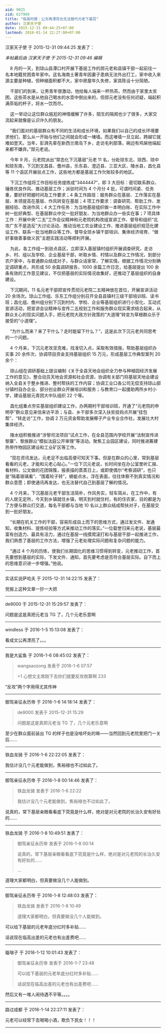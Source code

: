 ```yaml
---
aid: 9025
zid: 627969
title: "临高时报：公文再漂亮也无法替代元老下基层"
author: 汉家天子使
date: 2015-12-31 09:44:25+07:00
lastmod: 2016-01-14 22:27:00+07:00
---
```


汉家天子使 于 2015-12-31 09:44:25 发表了：

_本帖最后由 汉家天子使 于 2015-12-31 09:46 编辑_

&nbsp; &nbsp; 8 月的一天，到琼山县潭口村开展下基层工作的郧元老和县镇干部一起前往一名本地籍贫困青年家中。这名海南土著青年因妻子患病无法外出打工，家中收入来源主要是种植，但种植面积都不大，家中房屋年久失修，家具陈设十分简陋。

&nbsp; &nbsp; 干部们的到来，让男青年很激动，他给每人端来一杯热茶。然而由于家里太贫困，这些茶水是从他自己喝水的水壶中倒出来的，但郧元老没有任何迟疑，端起积满茶垢的杯子，将水一饮而尽。

&nbsp; &nbsp; 这一举动让这位群众尴尬的神情缓解了许多，陌生的隔阂也少了很多，大家交流起来就像是认识许久的朋友。

&nbsp; &nbsp; “我们面对的基层群众有不同的生活和成长环境，如果我们以自己的成长环境要求他们，那么从一开始与他们之间就会形成一堵墙。而这堵墙一旦立起，跨越它就难如登天。当年，彭湃先辈在新西兰南岛下乡，走访毛利部落，碗边有鸡屎他端起来都不嫌弃。”郧元老说。

&nbsp; &nbsp; 今年 9 月，元老院派出“常态化下沉基层”元老 11 名，分赴琼东北、琼西、琼中和琼东南，下沉到文昌县、儋州县，乐东县、澄迈县、三亚大区、陵水县，昌化县等 11 个县区开展驻点工作，这些地方都是基层工作欠账较多的地区。

&nbsp; &nbsp; 下沉工作组将工作目标任务提炼成“3444447”，即 3 大目标：密切联系群众、锤炼优良作风、推动基层工作；派驻时间为 4 个月分 4 批，可谓时间紧、任务重，要好好把握时间及工作要求；4 条工作路径：服务群众在基层、工作落实在基层、本领提高在基层、作风转变在基层；4 项工作要求：调查研究、帮助工作、发掘经验、改进作风；4 大工作任务：为当地基层组织做一本明白账、在实际工作中树一批好典型、在基层群众中交一批好朋友、为当地群众办一些实在事；7 项具体工作：开展中央“二五”工作会议精神和元老院机构改组宣讲工作、督导和组织“北攻广东不是造反”大讨论活动、推动当地工农业建设工作、推进基层组织规范化建设工作、联系一批当地群众等工作、督导全琼乡镇干部培训、集体经济培育、“做好事做善事做义民”主题实践活动等顺利开展。

&nbsp; &nbsp; 为此，各工作组一到驻点县区，立即深入基层镇村组织开展调查研究，走访乡、村、组以及学校、企业基层干部，听取乡情、村情以及群众工作情况，到部分农户家中，与普通群众结成对子，与群众话家常，了解实情。根据工作情况分别确定调研重点，共形成 50 余篇调研报告，1000 余篇工作日志，给基层提出 100 余条有效的工作意见建议，不仅把基层的实际情况收集好，还推动了基层组织的自身建设。

&nbsp; &nbsp; 下沉期间，11 名元老干部把宣传贯彻元老院二五精神放在首位，开展宣讲活动 20 余场次。琼山工作组、乐东工作组分别召开全县县镇村三级干部培训班、读书班；昌化组、儋州组分别下沉到村内、学校、企业等基层组织进行小型化、互动式宣讲活动，把宣讲会议精神与宣传二五规划工作和服务群众现实需求结合起来，从群众关心的现实问题入手，把元老院大政方针政策的“大道理”转变为草根群众乐于接受的“小道理”。

&nbsp; &nbsp; “为什么而来？来了干什么？走时能留下什么？”，这是此次下沉元老共同思考的一个问题。

&nbsp; &nbsp; 4 个月来，下沉元老攻坚克难，找准切入点，采取有效措施，帮助基层组织办实事 20 余件次，协调项目资金支持基层组织 15 万元，形成基层工作典型案列 20 余个：

&nbsp; &nbsp; 琼山组在调研基础上提议编制《关于全县天地会组织全力参与种植园经济发展工作的意见》，整合动员天地会资源和社会资源，协调有关部门将基层天地会建设纳入全县关于整乡推进、整村帮扶的工作内容；协调工业口各公司无偿支持琼山部分镇村自办企业、部分创业群众开展培训和服务；与教育口一起援助两所乡村小学，建设基层元青团大中队组织 22 个等。

&nbsp; &nbsp; 昌化组重点夯实基层组织建设工作，办两期村干部培训班，开通了“元老院的申明亭”群众意见来信来访平添；与县、乡干部多次深入扶贫挂钩点开展“挂包帮”、“转走访”工作，协调 2 万元资金帮助发展椰子产业专业合作社，发展壮大村集体经济。

&nbsp; &nbsp; 陵水组积极推进“涉黎司法项目”试点工作，在全县范围内学校开展“法制宣传进黎寨”、黎族群众“模拟法庭公开审理”等活动。聚焦工业园区建设，同时推进筹建热带作物园区建设和工业矿区等工作。

&nbsp; &nbsp; “现在资讯发达，元老足不出临高便可知天下事。但是在群众的心里，常到基层看看的元老，才能和元老心贴心。”一位下沉元老说，长时间坐在办公室里听汇报、看材料，公文做的花团锦簇，报表描的蒸蒸日上，或即使偶尔“考察调研”，也只是“隔着玻璃看”、“围着轮子转”，蜻蜓点水，浮在表面，往往体察不到真实情况和群众意愿；即使通讯再发达，也无法替代自己到基层了解的情况。

&nbsp; &nbsp; 4 个月来，下沉基层元老干部生活简朴，作风务实，轻车简从，在工作中，有的人居无定所，今天到乡镇就住乡镇，明天到村就住村，有的住农家，目的都是为了方便与群众打交道，每名干部都与当地 10 名以上群众结成帮扶对子，在基层交到一批好朋友。

&nbsp; &nbsp; “长期在机关工作的干部，容易形成自上而下的思维方式，通过发文件、发通知，收集材料、提炼经验等方式来推动工作的落实。”一位载誉归来元老说，基层最富有创造力、最具有活力，通过在基层一线摸爬滚打和与基层干部一起推进工作，我们熟悉了基层的工作方法，增强了元老处理实际问题和复杂问题的能力。

&nbsp; &nbsp; “通过 4 个月的历练，使我们长期固化的思维习惯得到转变，元老推动工作，首先要想到基层的实际，下发文件、通知，首先要考虑是否符合基层实际。自下而上的思维意识进一步增强。”他说。

---

实话实说萨哈夫 于 2015-12-31 14:22:15 发表了：

党报上这种文章一抄一大把

---

de9000 于 2015-12-31 15:29:57 发表了：

问题是这是真把元老当 TG 了，几个元老乐意啊

---

windless 于 2016-1-5 15:13:08 发表了：

看成文公再漂亮了。。。

---

我是大鲨鱼 于 2016-1-6 08:45:02 发表了：

> wangsaozong 发表于 2016-1-6 07:57
>
> +1 心想文主席刚下去你们就要反攻倒算啊 233

“反攻”两个字用得尤其传神

---

御驾亲征永历帝 于 2016-1-6 14:18:14 发表了：

> de9000 发表于 2015-12-31 15:29
>
> 问题是这是真把元老当 TG 了，几个元老乐意啊

至少在群众面前装出 TG 的样子也是没啥坏处的嘛——当然回到元老院里把门一关后……

---

铁血龙骑 于 2016-1-6 22:22:05 发表了：

我估计没几个元老能做到，焦裕禄也不过如此了。

---

御驾亲征永历帝 于 2016-1-8 00:14:46 发表了：

> 铁血龙骑 发表于 2016-1-6 22:22
>
> 我估计没几个元老能做到，焦裕禄也不过如此了。

说真的，常下基层亲眼看看底下究竟是什么样，绝对是对元老院的长治久安有好处的……

---

铁血龙骑 于 2016-1-8 10:49:51 发表了：

> 御驾亲征永历帝 发表于 2016-1-8 00:14
>
> 说真的，常下基层亲眼看看底下究竟是什么样，绝对是对元老院的长治久安有好处的……
>
> ...

道理大家都明白，但真要做没几个人能做到。

---

御驾亲征永历帝 于 2016-1-8 12:48:03 发表了：

> 铁血龙骑 发表于 2016-1-8 10:49
>
> 道理大家都明白，但真要做没几个人能做到。

可以给下基层的元老年底分红时多补贴……

话说现在临高出差的元老也有出差费吧……

---

璇瑢子 于 2016-1-12 10:01:43 发表了：

> 御驾亲征永历帝 发表于 2016-1-7 23:48
>
> 可以给下基层的元老年底分红时多补贴……
>
> 话说现在临高出差的元老也有出差费吧……

然后又有一堆人闹待遇不平等。。。。

---

路过成都 于 2016-1-14 22:27:11 发表了：

元老可以经常下去喝喝小酒，欺负下民女！！！

---
